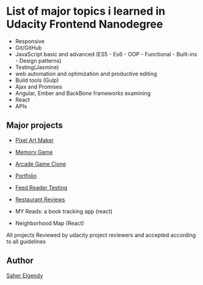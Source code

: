 # List of major topics i learned in Udacity Frontend Nanodegree

* Responsive
* Git/GitHub
* JavaScript basic and advanced (ES5 - Es6 - OOP - Functional - Built-ins - Design patterns)
* Testing(Jasmine)
* web automation and optimization and productive editing
* Build tools (Gulp)
* Ajax and Promises
* Angular, Ember and BackBone frameworks examining
* React
* APIs

## Major projects

* [Pixel Art Maker][1]

 [1]: https://github.com/saher-elgendy/Pixel-Art-Maker-Project 'Pixel Art Maker'

* [Memory Game][2]

[2]: https://github.com/saher-elgendy/memory-game-project 'Memory Game'

* [Arcade Game Clone][3]

 [3]: https://github.com/saher-elgendy/Arcade-game-clone   'Arcade Game Clone'

* [Portfolio][4]

 [4]: https://github.com/saher-elgendy/My-portfolio 'Portfolio'

* [Feed Reader Testing][5]
 
 [5]: https://github.com/saher-elgendy/Udacity-feed-reader-testing   'Feed Reader Testing'

* [Restaurant Reviews][6]

  [6]: https://github.com/saher-elgendy/Restaurant-Review      'Restaurant Reviews'

* MY Reads: a book tracking app (react)

*  Neighborhood Map (React) 

  All projects Reviewed by udacity project reviewers and accepted according to all guidelines

## Author

[Saher Elgendy][7]

[7]: https://github.com/saher-elgendy            "Saher Elgendy"  


